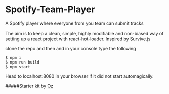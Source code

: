 # Spotify-Team-Player
A Spotify player where everyone from you team can submit tracks

The aim is to keep a clean, simple, highly modifiable and non-biased way of setting up a react project with react-hot-loader. Inspired by Survive.js

clone the repo and then and in your console type the following

```
$ npm i 
$ npm run build
$ npm start
```

Head to localhost:8080 in your browser if it did not start automagically.

#####Starter kit by [Oz](https://github.com/Ositoozy/webpack-react-starter) 
